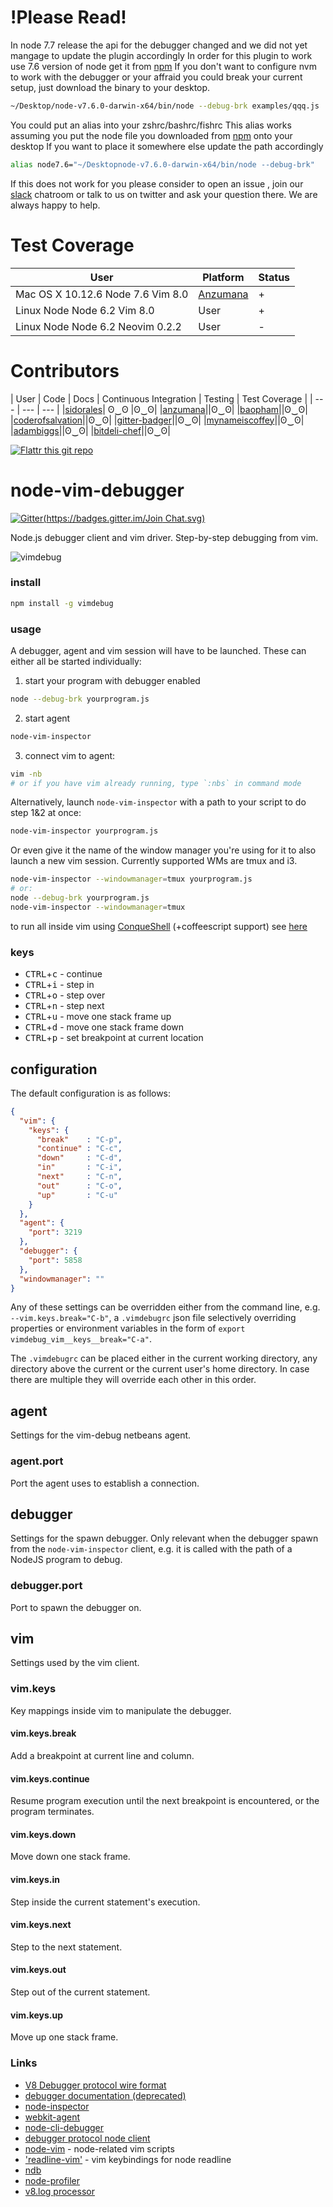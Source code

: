 # !Please Read!

In node 7.7 release the api for the debugger changed and we did not yet mangage to update the plugin accordingly
In order for this plugin to work use 7.6 version of node get it from [npm][npm]
If you don't want to configure nvm to work with the debugger or your affraid you could break your current setup,
just download the binary to your desktop.
```bash
~/Desktop/node-v7.6.0-darwin-x64/bin/node --debug-brk examples/qqq.js
```
You could put an alias into your zshrc/bashrc/fishrc
This alias works assuming you put the node file you downloaded from [npm][npm] onto your desktop
If you want to place it somewhere else update the path accordingly
```bash
alias node7.6="~/Desktopnode-v7.6.0-darwin-x64/bin/node --debug-brk"
```
If this does not work for you please consider to open an issue , join our [slack][slack] chatroom or talk to us on twitter and ask your question there.
We are always happy to help.

# Test Coverage

| User | Platform | Status |
|---|---|---|
| Mac OS X 10.12.6  Node 7.6 Vim 8.0| [Anzumana](https://github.com/anzumana) | +
| Linux Node Node 6.2 Vim 8.0 |User | + |
| Linux Node Node 6.2 Neovim 0.2.2 |User | - |

# Contributors

|	User	|	Code	|	Docs	|	Continuous Integration | Testing | Test Coverage | 
|	---	|	---	|	---	|
|[sidorales](https://github.com/sidorares)| ʘ‿ʘ |ʘ‿ʘ|
|[anzumana](https://github.com/anzumana)||ʘ‿ʘ|
|[baopham](https://github.com/baopham)||ʘ‿ʘ|
|[coderofsalvation](https://github.com/coderofsalvation)||ʘ‿ʘ|
|[gitter-badger](https://github.com/gitter-badger)||ʘ‿ʘ|
|[mynameiscoffey](https://github.com/mynameiscoffey)||ʘ‿ʘ|
|[adambiggs](https://github.com/adambiggs)||ʘ‿ʘ|
|[bitdeli-chef](https://github.com/bitdeli-chef)||ʘ‿ʘ|

[![Flattr this git repo](http://api.flattr.com/button/flattr-badge-large.png)](https://flattr.com/submit/auto?user_id=sidorares&url=https://github.com/sidorares/node-vim-debugger&title=node-vim-debugger&language=&tags=github&category=software)

node-vim-debugger
=================
[![Gitter](https://badges.gitter.im/Join Chat.svg)](https://gitter.im/sidorares/node-vim-debugger?utm_source=badge&utm_medium=badge&utm_campaign=pr-badge&utm_content=badge)

Node.js debugger client and vim driver. Step-by-step debugging from vim.

![vimdebug](https://cloud.githubusercontent.com/assets/173025/3963425/7c2322b0-277b-11e4-8bd0-506fe8f9ba8a.gif)

### install

```sh
npm install -g vimdebug
```

### usage

A debugger, agent and vim session will have to be launched. These can either all be started individually:

1) start your program with debugger enabled

```sh
node --debug-brk yourprogram.js
```

2) start agent

```sh
node-vim-inspector
```

3) connect vim to agent:

```sh
vim -nb
# or if you have vim already running, type `:nbs` in command mode
```

Alternatively, launch `node-vim-inspector` with a path to your script to do step 1&2 at once:

```sh
node-vim-inspector yourprogram.js
```

Or even give it the name of the window manager you're using for it to also launch a new vim session. Currently supported WMs are tmux and i3.

```sh
node-vim-inspector --windowmanager=tmux yourprogram.js
# or:
node --debug-brk yourprogram.js
node-vim-inspector --windowmanager=tmux
```

to run all inside vim using [ConqueShell](https://github.com/lrvick/Conque-Shell) (+coffeescript support) see [here](https://gist.github.com/coderofsalvation/0aabf454888b8e5da213)

### keys

  - <kbd>CTRL</kbd>+<kbd>c</kbd> - continue
  - <kbd>CTRL</kbd>+<kbd>i</kbd> - step in
  - <kbd>CTRL</kbd>+<kbd>o</kbd> - step over
  - <kbd>CTRL</kbd>+<kbd>n</kbd> - step next
  - <kbd>CTRL</kbd>+<kbd>u</kbd> - move one stack frame up
  - <kbd>CTRL</kbd>+<kbd>d</kbd> - move one stack frame down
  - <kbd>CTRL</kbd>+<kbd>p</kbd> - set breakpoint at current location

## configuration

The default configuration is as follows:

```json
{
  "vim": {
    "keys": {
      "break"    : "C-p",
      "continue" : "C-c",
      "down"     : "C-d",
      "in"       : "C-i",
      "next"     : "C-n",
      "out"      : "C-o",
      "up"       : "C-u"
    }
  },
  "agent": {
    "port": 3219
  },
  "debugger": {
    "port": 5858
  },
  "windowmanager": ""
}
```

Any of these settings can be overridden either from the command line, e.g. `--vim.keys.break="C-b"`, a `.vimdebugrc` json file selectively overriding properties or environment variables in the form of `export vimdebug_vim__keys__break="C-a"`.

The `.vimdebugrc` can be placed either in the current working directory, any directory above the current or the current user's home directory. In case there are multiple they will override each other in this order.

## agent

Settings for the vim-debug netbeans agent.

### agent.port

Port the agent uses to establish a connection.

## debugger

Settings for the spawn debugger. Only relevant when the debugger spawn from the `node-vim-inspector` client, e.g. it is called with the path of a NodeJS program to debug.

### debugger.port

Port to spawn the debugger on.

## vim

Settings used by the vim client.

### vim.keys

Key mappings inside vim to manipulate the debugger.

#### vim.keys.break

Add a breakpoint at current line and column.

#### vim.keys.continue

Resume program execution until the next breakpoint is encountered, or the program terminates.

#### vim.keys.down

Move down one stack frame.

#### vim.keys.in

Step inside the current statement's execution.

#### vim.keys.next

Step to the next statement.

#### vim.keys.out

Step out of the current statement.

#### vim.keys.up

Move up one stack frame.

### Links

  - [V8 Debugger protocol wire format](https://code.google.com/p/v8/wiki/DebuggerProtocol)
  - [debugger documentation (deprecated)](http://nodejs.org/api/debugger.html)
  - [node-inspector](https://github.com/node-inspector/node-inspector)
  - [webkit-agent](https://github.com/c4milo/node-webkit-agent)
  - [node-cli-debugger](https://github.com/sidorares/node-cli-debugger)
  - [debugger protocol node client](https://github.com/sidorares/v8-debugger-protocol)
  - [node-vim](https://github.com/moll/vim-node) - node-related vim scripts
  - ['readline-vim'](https://github.com/thlorenz/readline-vim) - vim keybindings for node readline
  - [ndb](https://github.com/smtlaissezfaire/ndb)
  - [node-profiler](https://github.com/bnoordhuis/node-profiler)
  - [v8.log processor](https://github.com/sidorares/node-tick)

[gitter]: https://badges.gitter.im/Join
[slack]: https://javascriptvimdebugger.slack.com/
[npm]: https://nodejs.org/dist/v7.6.0/
[testing_breakpoints]: docs/testing.md#SetBreakpoint
